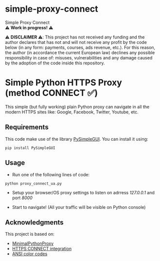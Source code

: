 # simple-proxy-connect
Simple Proxy Connect  
⚠️ **Work in progress!** ⚠️

⚠️ **DISCLAIMER** ⚠️: This project has not received any funding and the author declares that has not and will not receive any profit by the code below (in any form: payments, courses, ads revenue, etc.).  For this reason, the author (in accordance the current European law) declines any possible responsibility in case of: misuses, vulnerabilities and any damage caused by the adoption of the code inside this repository. 

# Simple Python HTTPS Proxy (method CONNECT ✅)

This simple (but fully working) plain Python proxy can navigate in all the modern HTTPS sites like: Google, Facebook, Twitter, Youtube, etc.

## Requirements

This code make use of the library [PySimpleGUI](https://www.pysimplegui.org/en/latest/). You can install it using:
```
pip install PySimpleGUI
```


## Usage

* Run one of the following lines of code:
```
python proxy_connect_ua.py
```

* Setup your browser/OS proxy settings to listen on adrress *127.0.0.1* and port *8000* 

* Start to navigate! (All your traffic will be visible on Python console)

## Acknowledgments

This project is based on:
* [MinimalPythonProxy](https://github.com/mrprofessor/MinimalPythonProxy)
* [HTTPS CONNECT integration](https://stackoverflow.com/questions/24218058/python-https-proxy-tunnelling)
* [ANSI color codes]([https://stackoverflow.com/questions/24218058/python-https-proxy-tunnelling](https://gist.github.com/rene-d/9e584a7dd2935d0f461904b9f2950007))
